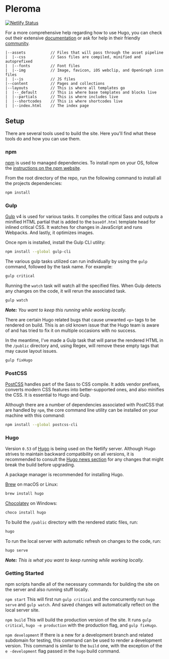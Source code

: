 # Pleroma
[![Netlify Status](https://api.netlify.com/api/v1/badges/6af91924-c9d0-4fad-b7c9-136da4d8535f/deploy-status)](https://app.netlify.com/sites/pleroma/deploys)

For a more comprehensive help regarding how to use Hugo, you can check out their extensive [documentation](https://gohugo.io/wiki/) or ask for help in their friendly [community](https://discourse.gohugo.io).

```
|--assets           // Files that will pass through the asset pipeline
|  |--css           // Sass files are compiled, minified and autoprefixed
|  |--fonts         // Font files
|  |--img           // Image, favicon, iOS webclip, and OpenGraph icon files
|  |--js            // JS files
|--content          // Pages and collections
|--layouts          // This is where all templates go
|  |--_default      // This is where base templates and blocks live
|  |--partials      // This is where includes live
|  |--shortcodes    // This is where shortcodes live
|  |--index.html    // The index page
```

## Setup
There are several tools used to build the site. Here you'll find what these tools do and how you can use them.

### npm
[npm](https://docs.npmjs.com/getting-started/what-is-npm) is used to managed dependencies. To install npm on your OS, follow the [instructions on the npm website](https://www.npmjs.com/get-npm).

From the root directory of the repo, run the following command to install all the projects dependencies:
```sh
npm install
```

### Gulp
[Gulp](https://gulpjs.com/docs/en/getting-started/quick-start) v4 is used for various tasks. It compiles the critical Sass and outputs a minified HTML partial that is added to the `baseOf.html` template head for inlined critical CSS. It watches for changes in JavaScript and runs Webpacks. And lastly, it optimizes images.

Once npm is installed, install the Gulp CLI utility:
```sh
npm install --global gulp-cli
```

The various gulp tasks utilized can run individually by using the `gulp` command, followed by the task name. For example:
```sh
gulp critical
```

Running the `watch` task will watch all the specified files. When Gulp detects any changes on the code, it will rerun the associated task.
```sh
gulp watch
```
_**Note:** You want to keep this running while working locally._

There are certain Hugo related bugs that cause unwanted `<p>` tags to be rendered on build. This is an old known issue that the Hugo team is aware of and has tried to fix it on multiple occasions with no success.

In the meantime, I've made a Gulp task that will parse the rendered HTML in the `/public` directory and, using Regex, will remove these empty tags that may cause layout issues.
```sh
gulp fixHugo
```

### PostCSS
[PostCSS](https://github.com/postcss/postcss) handles part of the Sass to CSS compile. It adds vendor prefixes, converts modern CSS features into better-supported ones, and also minifies the CSS. It is essential to Hugo and Gulp.

Although there are a number of dependencies associated with PostCSS that are handled by `npm`, the core command line utility can be installed on your machine with this command:
```sh
npm install --global postcss-cli
```

### Hugo
Version `0.53` of [Hugo](https://gohugo.io/getting-started/installing/) is being used on the Netlify server. Although Hugo strives to maintain backward compatibility on all versions, it is recommended to consult the [Hugo news section](https://gohugo.io/news/) for any changes that might break the build before upgrading.

A package manager is recommended for installing Hugo.

[Brew](https://brew.sh/) on macOS or Linux:
```sh
brew install hugo
```

[Chocolatey](https://chocolatey.org/) on Windows:
```sh
choco install hugo
```

To build the `/public` directory with the rendered static files, run:
```sh
hugo
```

To run the local server with automatic refresh on changes to the code, run:
```sh
hugo serve
```
_**Note:** This is what you want to keep running while working locally._

### Getting Started
npm scripts handle all of the necessary commands for building the site on the server and also running stuff locally.

`npm start`
This will first run `gulp critical` and the concurrently run `hugo serve` and `gulp watch`. And saved changes will automatically reflect on the local server site.

`npm build`
This will build the production version of the site. It runs `gulp critical`, `hugo -e production` with the production flag, and `gulp fixHugo`.


`npm development`
If there is a new for a development branch and related subdomain for testing, this command can be used to render a development version. This command is similar to the `build` one, with the exception of the `e -development` flag passed in the `hugo` build command.